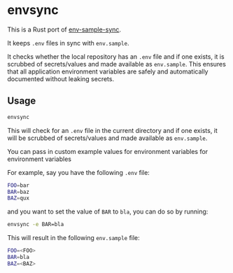 # envsync

This is a Rust port of [env-sample-sync](https://github.com/acaloiaro/env-sample-sync).

It keeps `.env` files in sync with `env.sample`.

It checks whether the local repository has an `.env` file and if one exists, it
is scrubbed of secrets/values and made available as `env.sample`. This ensures
that all application environment variables are safely and automatically
documented without leaking secrets.



## Usage

```bash
envsync
```

This will check for an `.env` file in the current directory and if one exists,
it will be scrubbed of secrets/values and made available as `env.sample`.

You can pass in custom example values for environment variables for environment variables

For example, say you have the following `.env` file:

```bash
FOO=bar
BAR=baz
BAZ=qux
```

and you want to set the value of `BAR` to `bla`, you can do so by running:

```bash
envsync -e BAR=bla
```

This will result in the following `env.sample` file:

```bash
FOO=<FOO>
BAR=bla
BAZ=<BAZ>
```